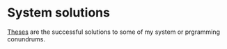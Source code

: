 # System solutions

[Theses](https://github.com/Flieh/daybook/blob/master/daybook.md) are the successful solutions to some of my system or prgramming conundrums.
